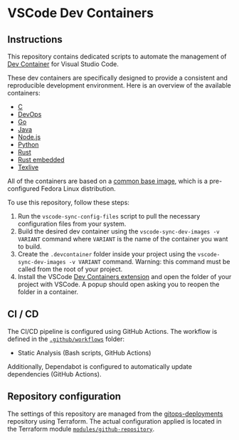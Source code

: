 # VSCode Dev Containers

## Instructions

This repository contains dedicated scripts to automate the management of [Dev Container](https://code.visualstudio.com/docs/devcontainers/containers) for Visual Studio Code.

These dev containers are specifically designed to provide a consistent and reproducible development environment. Here is an overview of the available containers:

- [C](./images/base/Dockerfile.c)
- [DevOps](./images/base/Dockerfile.devops)
- [Go](./images/base/Dockerfile.go)
- [Java](./images/base/Dockerfile.java)
- [Node.js](./images/base/Dockerfile.nodejs)
- [Python](./images/base/Dockerfile.python)
- [Rust](./images/base/Dockerfile.rust)
- [Rust embedded](./images/base/Dockerfile.rust-embedded)
- [Texlive](./images/base/Dockerfile.texlive)

All of the containers are based on a [common base image](./images/base/Dockerfile.core), which is a pre-configured Fedora Linux distribution.

To use this repository, follow these steps:

1. Run the `vscode-sync-config-files` script to pull the necessary configuration files from your system.
2. Build the desired dev container using the `vscode-sync-dev-images -v VARIANT` command where `VARIANT` is the name of the container you want to build.
3. Create the `.devcontainer` folder inside your project using the `vscode-sync-dev-images -v VARIANT` command. Warning: this command must be called from the root of your project.
4. Install the VSCode [Dev Containers extension](https://marketplace.visualstudio.com/items?itemName=ms-vscode-remote.remote-containers) and open the folder of your project with VSCode. A popup should open asking you to reopen the folder in a container.

## CI / CD

The CI/CD pipeline is configured using GitHub Actions. The workflow is defined in the [`.github/workflows`](.github/workflows) folder:

- Static Analysis (Bash scripts, GitHub Actions)

Additionally, Dependabot is configured to automatically update dependencies (GitHub Actions).

## Repository configuration

The settings of this repository are managed from the [gitops-deployments](https://github.com/jaudiger/gitops-deployments) repository using Terraform. The actual configuration applied is located in the Terraform module [`modules/github-repository`](https://github.com/jaudiger/gitops-deployments/tree/main/modules/github-repository).
